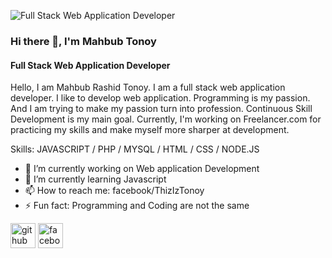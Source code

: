 ![Full Stack Web Application Developer](https://mahbubtonoy.github.io/MahbubTonoy/banner_2.png)
### Hi there 👋, I'm Mahbub Tonoy
#### Full Stack Web Application Developer


Hello, I am Mahbub Rashid Tonoy. I am a full stack web application developer. I like to develop web application. Programming is my passion. And I am trying to make my passion turn into profession. Continuous Skill Development is my main goal. Currently, I'm working on Freelancer.com for practicing my skills and make myself more sharper at development.

Skills: JAVASCRIPT / PHP / MYSQL / HTML / CSS / NODE.JS

- 🔭 I’m currently working on Web application Development 
- 🌱 I’m currently learning Javascript 
- 📫 How to reach me: facebook/ThizIzTonoy 
- ⚡ Fun fact: Programming and Coding are not the same 


[<img src='https://cdn.jsdelivr.net/npm/simple-icons@3.0.1/icons/github.svg' alt='github' height='40'>](https://github.com/https://github.com/MahbubTonoy)  [<img src='https://cdn.jsdelivr.net/npm/simple-icons@3.0.1/icons/facebook.svg' alt='facebook' height='40'>](https://www.facebook.com/https://www.facebook.com/ThizIzTonoy)  


